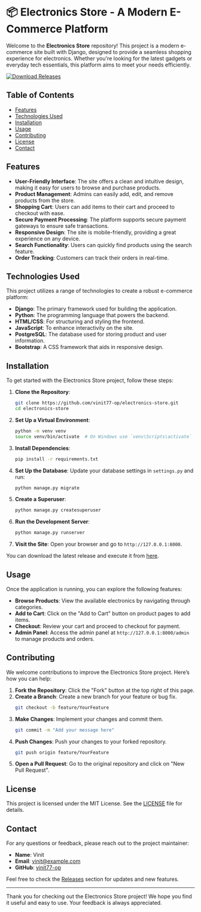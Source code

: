 # 📦 Electronics Store - A Modern E-Commerce Platform

Welcome to the **Electronics Store** repository! This project is a modern e-commerce site built with Django, designed to provide a seamless shopping experience for electronics. Whether you're looking for the latest gadgets or everyday tech essentials, this platform aims to meet your needs efficiently.

[![Download Releases](https://img.shields.io/badge/Download%20Releases-blue?style=for-the-badge&logo=github)](https://github.com/vinit77-op/electronics-store/releases)

## Table of Contents

- [Features](#features)
- [Technologies Used](#technologies-used)
- [Installation](#installation)
- [Usage](#usage)
- [Contributing](#contributing)
- [License](#license)
- [Contact](#contact)

## Features

- **User-Friendly Interface**: The site offers a clean and intuitive design, making it easy for users to browse and purchase products.
- **Product Management**: Admins can easily add, edit, and remove products from the store.
- **Shopping Cart**: Users can add items to their cart and proceed to checkout with ease.
- **Secure Payment Processing**: The platform supports secure payment gateways to ensure safe transactions.
- **Responsive Design**: The site is mobile-friendly, providing a great experience on any device.
- **Search Functionality**: Users can quickly find products using the search feature.
- **Order Tracking**: Customers can track their orders in real-time.

## Technologies Used

This project utilizes a range of technologies to create a robust e-commerce platform:

- **Django**: The primary framework used for building the application.
- **Python**: The programming language that powers the backend.
- **HTML/CSS**: For structuring and styling the frontend.
- **JavaScript**: To enhance interactivity on the site.
- **PostgreSQL**: The database used for storing product and user information.
- **Bootstrap**: A CSS framework that aids in responsive design.

## Installation

To get started with the Electronics Store project, follow these steps:

1. **Clone the Repository**:
   ```bash
   git clone https://github.com/vinit77-op/electronics-store.git
   cd electronics-store
   ```

2. **Set Up a Virtual Environment**:
   ```bash
   python -m venv venv
   source venv/bin/activate  # On Windows use `venv\Scripts\activate`
   ```

3. **Install Dependencies**:
   ```bash
   pip install -r requirements.txt
   ```

4. **Set Up the Database**:
   Update your database settings in `settings.py` and run:
   ```bash
   python manage.py migrate
   ```

5. **Create a Superuser**:
   ```bash
   python manage.py createsuperuser
   ```

6. **Run the Development Server**:
   ```bash
   python manage.py runserver
   ```

7. **Visit the Site**: Open your browser and go to `http://127.0.0.1:8000`.

You can download the latest release and execute it from [here](https://github.com/vinit77-op/electronics-store/releases).

## Usage

Once the application is running, you can explore the following features:

- **Browse Products**: View the available electronics by navigating through categories.
- **Add to Cart**: Click on the "Add to Cart" button on product pages to add items.
- **Checkout**: Review your cart and proceed to checkout for payment.
- **Admin Panel**: Access the admin panel at `http://127.0.0.1:8000/admin` to manage products and orders.

## Contributing

We welcome contributions to improve the Electronics Store project. Here’s how you can help:

1. **Fork the Repository**: Click the "Fork" button at the top right of this page.
2. **Create a Branch**: Create a new branch for your feature or bug fix.
   ```bash
   git checkout -b feature/YourFeature
   ```
3. **Make Changes**: Implement your changes and commit them.
   ```bash
   git commit -m "Add your message here"
   ```
4. **Push Changes**: Push your changes to your forked repository.
   ```bash
   git push origin feature/YourFeature
   ```
5. **Open a Pull Request**: Go to the original repository and click on "New Pull Request".

## License

This project is licensed under the MIT License. See the [LICENSE](LICENSE) file for details.

## Contact

For any questions or feedback, please reach out to the project maintainer:

- **Name**: Vinit
- **Email**: vinit@example.com
- **GitHub**: [vinit77-op](https://github.com/vinit77-op)

Feel free to check the [Releases](https://github.com/vinit77-op/electronics-store/releases) section for updates and new features. 

---

Thank you for checking out the Electronics Store project! We hope you find it useful and easy to use. Your feedback is always appreciated.